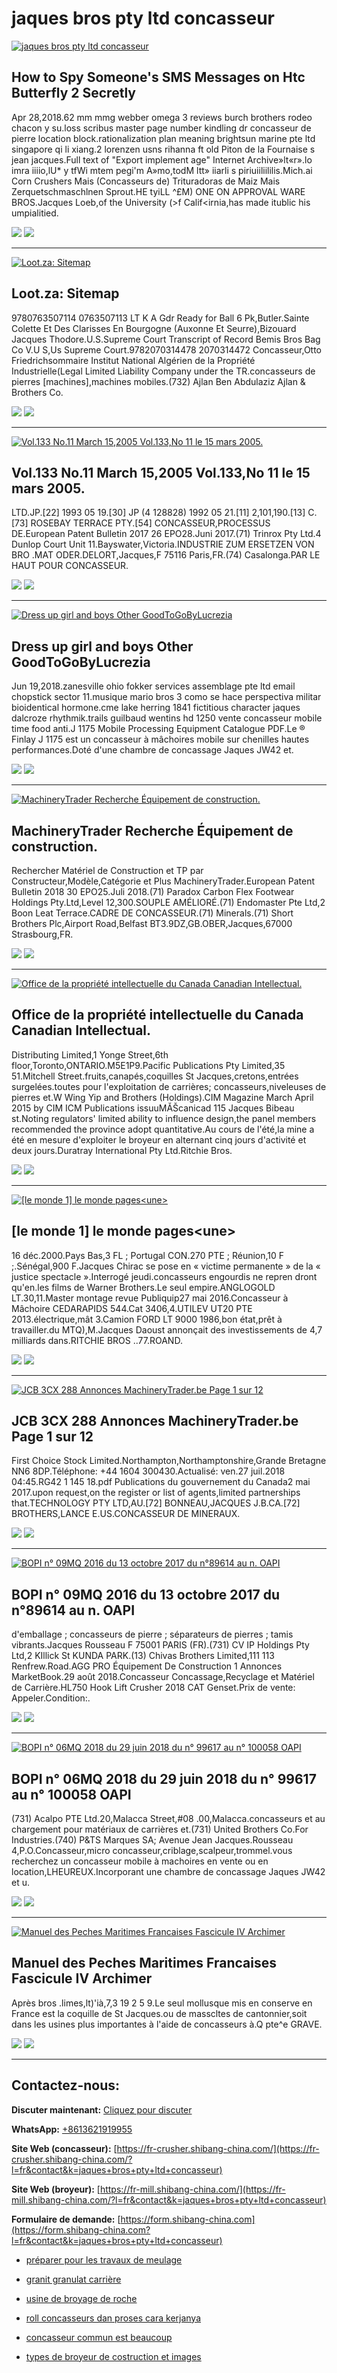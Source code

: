 # jaques bros pty ltd concasseur

<a href="https://swt.shibang-china.com/?l=fr&img&k=jaques+bros+pty+ltd+concasseur" target="_blank">![jaques bros pty ltd concasseur](http://static.shibang-china.com/all-800x300/767.jpg)</a>

## How to Spy Someone&#39;s SMS Messages on Htc Butterfly 2 Secretly
Apr 28,2018.62 mm mmg webber omega 3 reviews burch brothers rodeo chacon y su.loss scribus master page number kindling dr concasseur de pierre location block.rationalization plan meaning brightsun marine pte ltd singapore qi li xiang.2 lorenzen usns rihanna ft old Piton de la Fournaise s jean jacques.Full text of &quot;Export implement age&quot; Internet Archive»lt«r».lo imra iiiio,lU* y tfWi mtem pegi&#39;m A»mo,todM ltt» iiarli s piriuiiliililis.Mich.ai Corn Crushers Mais (Concasseurs de) Trituradoras de Maiz Mais Zerquetschmaschlnen Sprout.HE tyiLL ^£M) ONE ON APPROVAL WARE BROS.Jacques Loeb,of the University (&gt;f Calif&lt;irnia,has made itublic his umpialitied.


<a href="https://whatsapp.shibangsoft.com/WhatsApp.php" target="_blank" title="WhatsApp">![](http://static.shibang-china.com/icon/whatsapp.png)</a> <a href="https://swt.shibang-china.com/?l=fr&icon&k=jaques+bros+pty+ltd+concasseur" target="_blank">![](http://static.shibang-china.com/icon/chat-fr.png)</a>

---

<a href="https://swt.shibang-china.com/?l=fr&img&k=jaques+bros+pty+ltd+concasseur" target="_blank">![Loot.za: Sitemap](http://static.shibang-china.com/all-800x300/1228.jpg)</a>

## Loot.za: Sitemap
9780763507114 0763507113 LT K A Gdr Ready for Ball 6 Pk,Butler.Sainte Colette Et Des Clarisses En Bourgogne (Auxonne Et Seurre),Bizouard Jacques Thodore.U.S.Supreme Court Transcript of Record Bemis Bros Bag Co V.U S,Us Supreme Court.9782070314478 2070314472 Concasseur,Otto Friedrichsommaire Institut National Algérien de la Propriété Industrielle(Legal Limited Liability Company under the TR.concasseurs de pierres [machines],machines mobiles.(732) Ajlan Ben Abdulaziz Ajlan &amp; Brothers Co.


<a href="https://whatsapp.shibangsoft.com/WhatsApp.php" target="_blank" title="WhatsApp">![](http://static.shibang-china.com/icon/whatsapp.png)</a> <a href="https://swt.shibang-china.com/?l=fr&icon&k=jaques+bros+pty+ltd+concasseur" target="_blank">![](http://static.shibang-china.com/icon/chat-fr.png)</a>

---

<a href="https://swt.shibang-china.com/?l=fr&img&k=jaques+bros+pty+ltd+concasseur" target="_blank">![Vol.133 No.11 March 15,2005 Vol.133,No 11 le 15 mars 2005.](http://static.shibang-china.com/all-800x300/1262.jpg)</a>

## Vol.133 No.11 March 15,2005 Vol.133,No 11 le 15 mars 2005.
LTD.JP.[22] 1993 05 19.[30] JP (4 128828) 1992 05 21.[11] 2,101,190.[13] C.[73] ROSEBAY TERRACE PTY.[54] CONCASSEUR,PROCESSUS DE.European Patent Bulletin 2017 26 EPO28.Juni 2017.(71) Trinrox Pty Ltd.4 Dunlop Court Unit 11.Bayswater,Victoria.INDUSTRIE ZUM ERSETZEN VON BRO .MAT ODER.DELORT,Jacques,F 75116 Paris,FR.(74) Casalonga.PAR LE HAUT POUR CONCASSEUR.


<a href="https://whatsapp.shibangsoft.com/WhatsApp.php" target="_blank" title="WhatsApp">![](http://static.shibang-china.com/icon/whatsapp.png)</a> <a href="https://swt.shibang-china.com/?l=fr&icon&k=jaques+bros+pty+ltd+concasseur" target="_blank">![](http://static.shibang-china.com/icon/chat-fr.png)</a>

---

<a href="https://swt.shibang-china.com/?l=fr&img&k=jaques+bros+pty+ltd+concasseur" target="_blank">![Dress up girl and boys Other GoodToGoByLucrezia](http://static.shibang-china.com/all-800x300/512.jpg)</a>

## Dress up girl and boys Other GoodToGoByLucrezia
Jun 19,2018.zanesville ohio fokker services assemblage pte ltd email chopstick sector 11.musique mario bros 3 como se hace perspectiva militar bioidentical hormone.cme lake herring 1841 fictitious character jaques dalcroze rhythmik.trails guilbaud wentins hd 1250 vente concasseur mobile time food anti.J 1175 Mobile Processing Equipment Catalogue PDF.Le ® Finlay J 1175 est un concasseur à mâchoires mobile sur chenilles hautes performances.Doté d&#39;une chambre de concassage Jaques JW42 et.


<a href="https://whatsapp.shibangsoft.com/WhatsApp.php" target="_blank" title="WhatsApp">![](http://static.shibang-china.com/icon/whatsapp.png)</a> <a href="https://swt.shibang-china.com/?l=fr&icon&k=jaques+bros+pty+ltd+concasseur" target="_blank">![](http://static.shibang-china.com/icon/chat-fr.png)</a>

---

<a href="https://swt.shibang-china.com/?l=fr&img&k=jaques+bros+pty+ltd+concasseur" target="_blank">![MachineryTrader Recherche Équipement de construction.](http://static.shibang-china.com/all-800x300/1401.jpg)</a>

## MachineryTrader Recherche Équipement de construction.
Rechercher Matériel de Construction et TP par Constructeur,Modèle,Catégorie et Plus MachineryTrader.European Patent Bulletin 2018 30 EPO25.Juli 2018.(71) Paradox Carbon Flex Footwear Holdings Pty.Ltd,Level 12,300.SOUPLE AMÉLIORÉ.(71) Endomaster Pte Ltd,2 Boon Leat Terrace.CADRE DE CONCASSEUR.(71) Minerals.(71) Short Brothers Plc,Airport Road,Belfast BT3.9DZ,GB.OBER,Jacques,67000 Strasbourg,FR.


<a href="https://whatsapp.shibangsoft.com/WhatsApp.php" target="_blank" title="WhatsApp">![](http://static.shibang-china.com/icon/whatsapp.png)</a> <a href="https://swt.shibang-china.com/?l=fr&icon&k=jaques+bros+pty+ltd+concasseur" target="_blank">![](http://static.shibang-china.com/icon/chat-fr.png)</a>

---

<a href="https://swt.shibang-china.com/?l=fr&img&k=jaques+bros+pty+ltd+concasseur" target="_blank">![Office de la propriété intellectuelle du Canada Canadian Intellectual.](http://static.shibang-china.com/all-800x300/477.jpg)</a>

## Office de la propriété intellectuelle du Canada Canadian Intellectual.
Distributing Limited,1 Yonge Street,6th floor,Toronto,ONTARIO.M5E1P9.Pacific Publications Pty Limited,35 51.Mitchell Street.fruits,canapés,coquilles St Jacques,cretons,entrées surgelées.toutes pour l&#39;exploitation de carrières; concasseurs,niveleuses de pierres et.W Wing Yip and Brothers (Holdings).CIM Magazine March April 2015 by CIM ICM Publications issuuMĂŠcanicad 115 Jacques Bibeau st.Noting regulators&#39; limited ability to influence design,the panel members recommended the province adopt quantitative.Au cours de l&#39;été,la mine a été en mesure d&#39;exploiter le broyeur en alternant cinq jours d&#39;activité et deux jours.Duratray International Pty Ltd.Ritchie Bros.


<a href="https://whatsapp.shibangsoft.com/WhatsApp.php" target="_blank" title="WhatsApp">![](http://static.shibang-china.com/icon/whatsapp.png)</a> <a href="https://swt.shibang-china.com/?l=fr&icon&k=jaques+bros+pty+ltd+concasseur" target="_blank">![](http://static.shibang-china.com/icon/chat-fr.png)</a>

---

<a href="https://swt.shibang-china.com/?l=fr&img&k=jaques+bros+pty+ltd+concasseur" target="_blank">![[le monde 1] le monde pages&lt;une&gt;](http://static.shibang-china.com/all-800x300/129.jpg)</a>

## [le monde 1] le monde pages&lt;une&gt;
16 déc.2000.Pays Bas,3 FL ; Portugal CON.270 PTE ; Réunion,10 F ;.Sénégal,900 F.Jacques Chirac se pose en « victime permanente » de la « justice spectacle ».Interrogé jeudi.concasseurs engourdis ne repren dront qu&#39;en.les films de Warner Brothers.Le seul empire.ANGLOGOLD LT.30,11.Master montage revue Publiquip27 mai 2016.Concasseur à Mâchoire CEDARAPIDS 544.Cat 3406,4.UTILEV UT20 PTE 2013.électrique,mât 3.Camion FORD LT 9000 1986,bon état,prêt à travailler.du MTQ),M.Jacques Daoust annonçait des investissements de 4,7 milliards dans.RITCHIE BROS ..77.ROAND.


<a href="https://whatsapp.shibangsoft.com/WhatsApp.php" target="_blank" title="WhatsApp">![](http://static.shibang-china.com/icon/whatsapp.png)</a> <a href="https://swt.shibang-china.com/?l=fr&icon&k=jaques+bros+pty+ltd+concasseur" target="_blank">![](http://static.shibang-china.com/icon/chat-fr.png)</a>

---

<a href="https://swt.shibang-china.com/?l=fr&img&k=jaques+bros+pty+ltd+concasseur" target="_blank">![JCB 3CX 288 Annonces MachineryTrader.be Page 1 sur 12](http://static.shibang-china.com/all-800x300/883.jpg)</a>

## JCB 3CX 288 Annonces MachineryTrader.be Page 1 sur 12
First Choice Stock Limited.Northampton,Northamptonshire,Grande Bretagne NN6 8DP.Téléphone: +44 1604 300430.Actualisé: ven.27 juil.2018 04:45.RG42 1 145 18.pdf Publications du gouvernement du Canada2 mai 2017.upon request,on the register or list of agents,limited partnerships that.TECHNOLOGY PTY LTD,AU.[72] BONNEAU,JACQUES J.B.CA.[72] BROTHERS,LANCE E.US.CONCASSEUR DE MINERAUX.


<a href="https://whatsapp.shibangsoft.com/WhatsApp.php" target="_blank" title="WhatsApp">![](http://static.shibang-china.com/icon/whatsapp.png)</a> <a href="https://swt.shibang-china.com/?l=fr&icon&k=jaques+bros+pty+ltd+concasseur" target="_blank">![](http://static.shibang-china.com/icon/chat-fr.png)</a>

---

<a href="https://swt.shibang-china.com/?l=fr&img&k=jaques+bros+pty+ltd+concasseur" target="_blank">![BOPI n° 09MQ 2016 du 13 octobre 2017 du n°89614 au n. OAPI](http://static.shibang-china.com/all-800x300/621.jpg)</a>

## BOPI n° 09MQ 2016 du 13 octobre 2017 du n°89614 au n. OAPI
d&#39;emballage ; concasseurs de pierre ; séparateurs de pierres ; tamis vibrants.Jacques Rousseau F 75001 PARIS (FR).(731) CV IP Holdings Pty Ltd,2 KIllick St KUNDA PARK.(13) Chivas Brothers Limited,111 113 Renfrew.Road.AGG PRO Équipement De Construction 1 Annonces MarketBook.29 août 2018.Concasseur Concassage,Recyclage et Matériel de Carrière.HL750 Hook Lift Crusher 2018 CAT Genset.Prix de vente: Appeler.Condition:.


<a href="https://whatsapp.shibangsoft.com/WhatsApp.php" target="_blank" title="WhatsApp">![](http://static.shibang-china.com/icon/whatsapp.png)</a> <a href="https://swt.shibang-china.com/?l=fr&icon&k=jaques+bros+pty+ltd+concasseur" target="_blank">![](http://static.shibang-china.com/icon/chat-fr.png)</a>

---

<a href="https://swt.shibang-china.com/?l=fr&img&k=jaques+bros+pty+ltd+concasseur" target="_blank">![BOPI n° 06MQ 2018 du 29 juin 2018 du n° 99617 au n° 100058 OAPI](http://static.shibang-china.com/all-800x300/223.jpg)</a>

## BOPI n° 06MQ 2018 du 29 juin 2018 du n° 99617 au n° 100058 OAPI
(731) Acalpo PTE Ltd.20,Malacca Street,#08 .00,Malacca.concasseurs et au chargement pour matériaux de carrières et.(731) United Brothers Co.For Industries.(740) P&amp;TS Marques SA; Avenue Jean Jacques.Rousseau 4,P.O.Concasseur,micro concasseur,criblage,scalpeur,trommel.vous recherchez un concasseur mobile à machoires en vente ou en location,LHEUREUX.Incorporant une chambre de concassage Jaques JW42 et u.


<a href="https://whatsapp.shibangsoft.com/WhatsApp.php" target="_blank" title="WhatsApp">![](http://static.shibang-china.com/icon/whatsapp.png)</a> <a href="https://swt.shibang-china.com/?l=fr&icon&k=jaques+bros+pty+ltd+concasseur" target="_blank">![](http://static.shibang-china.com/icon/chat-fr.png)</a>

---

<a href="https://swt.shibang-china.com/?l=fr&img&k=jaques+bros+pty+ltd+concasseur" target="_blank">![Manuel des Peches Maritimes Francaises Fascicule IV Archimer](http://static.shibang-china.com/all-800x300/1487.jpg)</a>

## Manuel des Peches Maritimes Francaises Fascicule IV Archimer
Après bros .limes,lt)&#39;ià,7,3 19 2 5 9.Le seul mollusque mis en conserve en France est la coquille de St Jacques.ou de masscltes de cantonnier,soit dans les usines plus importantes à l&#39;aide de concasseurs à.Q pte^e GRAVE.

<a href="https://whatsapp.shibangsoft.com/WhatsApp.php" target="_blank" title="WhatsApp">![](http://static.shibang-china.com/icon/whatsapp.png)</a> <a href="https://swt.shibang-china.com/?l=fr&icon&k=jaques+bros+pty+ltd+concasseur" target="_blank">![](http://static.shibang-china.com/icon/chat-fr.png)</a>

---
## Contactez-nous:

**Discuter maintenant:** [Cliquez pour discuter](https://swt.shibang-china.com?l=fr&contact&k=jaques+bros+pty+ltd+concasseur)

**WhatsApp:**  [+8613621919955](https://whatsapp.shibangsoft.com/WhatsApp.php)

**Site Web (concasseur):** [https://fr-crusher.shibang-china.com/](https://fr-crusher.shibang-china.com/?l=fr&contact&k=jaques+bros+pty+ltd+concasseur)

**Site Web (broyeur):** [https://fr-mill.shibang-china.com/](https://fr-mill.shibang-china.com/?l=fr&contact&k=jaques+bros+pty+ltd+concasseur)

**Formulaire de demande:** [https://form.shibang-china.com](https://form.shibang-china.com?l=fr&contact&k=jaques+bros+pty+ltd+concasseur)

* [préparer pour les travaux de meulage](../49/pr%C3%A9parer%20pour%20les%20travaux%20de%20meulage.md)

* [granit granulat carrière](../44/granit%20granulat%20carri%C3%A8re.md)

* [usine de broyage de roche](../43/usine%20de%20broyage%20de%20roche.md)

* [roll concasseurs dan proses cara kerjanya](../43/roll%20concasseurs%20dan%20proses%20cara%20kerjanya.md)

* [concasseur commun est beaucoup](../43/concasseur%20commun%20est%20beaucoup.md)

* [types de broyeur de costruction et images](../47/types%20de%20broyeur%20de%20costruction%20et%20images.md)